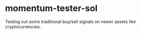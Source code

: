 # momentum-tester-sol
Testing out some traditional buy/sell signals on newer assets like cryptocurrencies.
